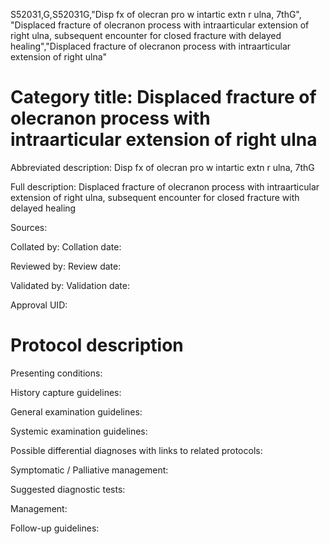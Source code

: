 S52031,G,S52031G,"Disp fx of olecran pro w intartic extn r ulna, 7thG", "Displaced fracture of olecranon process with intraarticular extension of right ulna, subsequent encounter for closed fracture with delayed healing","Displaced fracture of olecranon process with intraarticular extension of right ulna"
# Category title: Displaced fracture of olecranon process with intraarticular extension of right ulna

Abbreviated description: Disp fx of olecran pro w intartic extn r ulna, 7thG

Full description: Displaced fracture of olecranon process with intraarticular extension of right ulna, subsequent encounter for closed fracture with delayed healing

Sources:

Collated by:
Collation date:

Reviewed by:
Review date:

Validated by:
Validation date:

Approval UID:

# Protocol description

Presenting conditions:

History capture guidelines:

General examination guidelines:

Systemic examination guidelines:

Possible differential diagnoses with links to related protocols:

Symptomatic / Palliative management:

Suggested diagnostic tests:

Management:

Follow-up guidelines:
